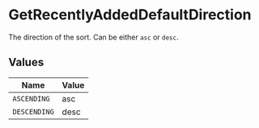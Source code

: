 # GetRecentlyAddedDefaultDirection

The direction of the sort. Can be either `asc` or `desc`.



## Values

| Name         | Value        |
| ------------ | ------------ |
| `ASCENDING`  | asc          |
| `DESCENDING` | desc         |